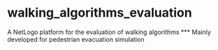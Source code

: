 # walking_algorithms_evaluation
A NetLogo platform for the evaluation of walking algorithms
*** Mainly developed for pedestrian evacuation simulation
